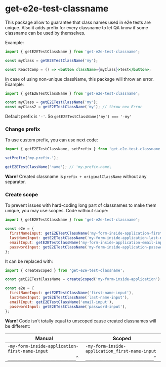 # get-e2e-test-classname

This package allow to guarantee that class names used in e2e tests are unique.
Also it adds prefix for every classname to let QA know if some classname can be used by themselves. 

Example:
```jsx harmony
import { getE2ETestClassName } from 'get-e2e-test-classname';

const myClass = getE2ETestClassName('my');

const ReactComp = () => <button className={myClass}>test</button>;
```

In case of using non-unique className, this package will throw an error. Example:
```jsx harmony
import { getE2ETestClassName } from 'get-e2e-test-classname';

const myClass = getE2ETestClassName('my');
const myClass2 = getE2ETestClassName('my'); // throw new Error
```

Default prefix is `'-'`. So `getE2ETestClassName('my') === '-my'`  

### Change prefix
To use custom prefix, you can use next code:
```jsx harmony
import { getE2ETestClassName, setPrefix } from 'get-e2e-test-classname';

setPrefix('my-prefix-');

getE2ETestClassName('name'); // 'my-prefix-name\
```

**Warn!** Created classname is `prefix + originalClassName` without any separator. 

### Create scope
To prevent issues with hard-coding long part of classnames to make them unique, you may use scopes.
Code without scope:
```jsx harmony
import { getE2ETestClassName } from 'get-e2e-test-classname';

const e2e = {
  firstNameInput: getE2ETestClassName('my-form-inside-application-first-name-input'),
  lastNameInput: getE2ETestClassName('my-form-inside-application-last-name-input'),
  emailInput: getE2ETestClassName('my-form-inside-application-email-input'),
  passwordInput: getE2ETestClassName('my-form-inside-application-password-input'),
};
```

It can be replaced with:
```jsx harmony
import { createScoped } from 'get-e2e-test-classname';

const getE2ETestClassName = createScoped('my-form-inside-application');

const e2e = {
  firstNameInput: getE2ETestClassName('first-name-input'),
  lastNameInput: getE2ETestClassName('last-name-input'),
  emailInput: getE2ETestClassName('email-input'),
  passwordInput: getE2ETestClassName('password-input'),
};
```

**Warn!** Code isn't totally equal to unscoped cause created classnames will be different:

| Manual | Scoped |
|-------|------|
| `-my-form-inside-application-first-name-input` | `-my-form-inside-application_first-name-input` |
| `___________________________^                ` | `___________________________^                ` |

